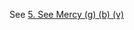 See [5. See Mercy (g) (b) (v)](obsidian://open?vault=Obsidian&file=VGBF%20Network%2FBeatitudes%2F5.%20See%20Mercy%20(g)%20(b)%20(v))
